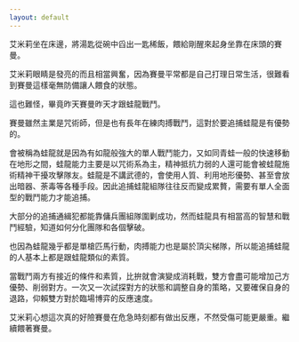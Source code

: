 ```yaml
---
layout: default
---
```



艾米莉坐在床邊，將湯匙從碗中舀出一匙稀飯，餵給剛醒來起身坐靠在床頭的賽曼。

艾米莉眼睛是發亮的而且相當興奮，因為賽曼平常都是自己打理日常生活，很難看到賽曼這樣毫無防備讓人餵食的狀態。

這也難怪，畢竟昨天賽曼昨天才跟蛙龍戰鬥。

賽曼雖然主業是咒術師，但是也有長年在練肉搏戰鬥，這對於要追捕蛙龍是有優勢的。

會被稱為蛙龍就是因為有如龍般強大的單人戰鬥能力，又如同青蛙一般的快速移動在地形之間，蛙龍能力主要是以咒術系為主，精神抵抗力弱的人還可能會被蛙龍施術精神干擾攻擊隊友。蛙龍是不講武德的，會使用人質、利用地形優勢、甚至會放出暗器、荼毒等各種手段。因此追捕蛙龍組隊往往反而變成累贅，需要有單人全面型的戰鬥能力才能追捕。

大部分的追捕通緝犯都能靠傭兵團組隊圍剿成功，然而蛙龍具有相當高的智慧和戰鬥經驗，知道如何分化團隊和各個擊破。

也因為蛙龍幾乎都是單槍匹馬行動，肉搏能力也是屬於頂尖梯隊，所以能追捕蛙龍的人基本上都是跟蛙龍類似的素質。

當戰鬥兩方有接近的條件和素質，比拚就會演變成消耗戰，雙方會盡可能增加己方優勢、削弱對方。一次又一次試探對方的狀態和調整自身的策略，又要確保自身的退路，仰賴雙方對於臨場博弈的反應速度。

艾米莉心想這次真的好險賽曼在危急時刻都有做出反應，不然受傷可能更嚴重。繼續餵著賽曼。

